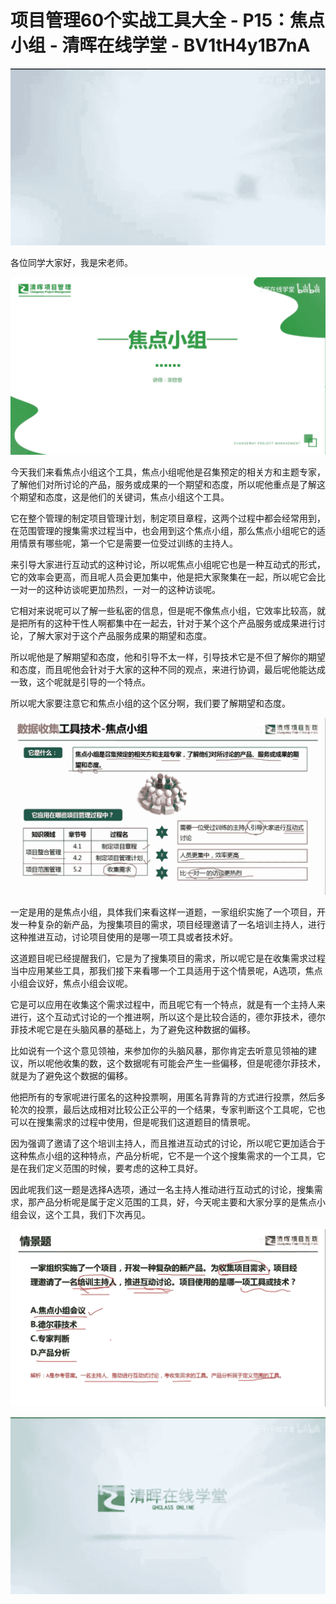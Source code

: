 # 项目管理60个实战工具大全 - P15：焦点小组 - 清晖在线学堂 - BV1tH4y1B7nA

![](img/9a50a98c652a08c74915e24e24761493_0.png)

各位同学大家好，我是宋老师。

![](img/9a50a98c652a08c74915e24e24761493_2.png)

今天我们来看焦点小组这个工具，焦点小组呢他是召集预定的相关方和主题专家，了解他们对所讨论的产品，服务或成果的一个期望和态度，所以呢他重点是了解这个期望和态度，这是他们的关键词，焦点小组这个工具。

它在整个管理的制定项目管理计划，制定项目章程，这两个过程中都会经常用到，在范围管理的搜集需求过程当中，也会用到这个焦点小组，那么焦点小组呢它的适用情景有哪些呢，第一个它是需要一位受过训练的主持人。

来引导大家进行互动式的这种讨论，所以呢焦点小组呢它也是一种互动式的形式，它的效率会更高，而且呢人员会更加集中，他是把大家聚集在一起，所以呢它会比一对一的这种访谈呢更加热烈，一对一的这种访谈呢。

它相对来说呢可以了解一些私密的信息，但是呢不像焦点小组，它效率比较高，就是把所有的这种干性人啊都集中在一起去，针对于某个这个产品服务或成果进行讨论，了解大家对于这个产品服务成果的期望和态度。

所以呢他是了解期望和态度，他和引导不太一样，引导技术它是不但了解你的期望和态度，而且呢他会针对于大家的这种不同的观点，来进行协调，最后呢他能达成一致，这个呢就是引导的一个特点。

所以呢大家要注意它和焦点小组的这个区分啊，我们要了解期望和态度。

![](img/9a50a98c652a08c74915e24e24761493_4.png)

一定是用的是焦点小组，具体我们来看这样一道题，一家组织实施了一个项目，开发一种复杂的新产品，为搜集项目的需求，项目经理邀请了一名培训主持人，进行这种推进互动，讨论项目使用的是哪一项工具或者技术好。

这道题目呢已经提醒我们，它是为了搜集项目的需求，所以呢它是在收集需求过程当中应用某些工具，那我们接下来看哪一个工具适用于这个情景呢，A选项，焦点小组会议好，焦点小组会议呢。

它是可以应用在收集这个需求过程中，而且呢它有一个特点，就是有一个主持人来进行，这个互动式讨论的一个推进啊，所以这个是比较合适的，德尔菲技术，德尔菲技术呢它是在头脑风暴的基础上，为了避免这种数据的偏移。

比如说有一个这个意见领袖，来参加你的头脑风暴，那你肯定去听意见领袖的建议，所以呢他收集的数，这个数据呢有可能会产生一些偏移，但是呢德尔菲技术，就是为了避免这个数据的偏移。

他把所有的专家呢进行匿名的这种投票啊，用匿名背靠背的方式进行投票，然后多轮次的投票，最后达成相对比较公正公平的一个结果，专家判断这个工具呢，它也可以在搜集需求的过程中使用，但是呢我们这道题目的情景呢。

因为强调了邀请了这个培训主持人，而且推进互动式的讨论，所以呢它更加适合于这种焦点小组的这种特点，产品分析呢，它不是一个这个搜集需求的一个工具，它是在我们定义范围的时候，要考虑的这种工具好。

因此呢我们这一题是选择A选项，通过一名主持人推动进行互动式的讨论，搜集需求，那产品分析呢是属于定义范围的工具，好，今天呢主要和大家分享的是焦点小组会议，这个工具，我们下次再见。



![](img/9a50a98c652a08c74915e24e24761493_6.png)

![](img/9a50a98c652a08c74915e24e24761493_7.png)